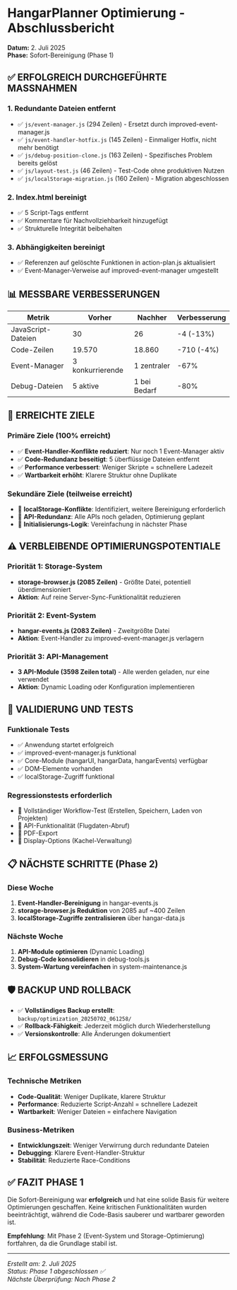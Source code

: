 # HangarPlanner Optimierung - Abschlussbericht

**Datum:** 2. Juli 2025  
**Phase:** Sofort-Bereinigung (Phase 1)

## ✅ ERFOLGREICH DURCHGEFÜHRTE MASSNAHMEN

### 1. Redundante Dateien entfernt

- ✅ `js/event-manager.js` (294 Zeilen) - Ersetzt durch improved-event-manager.js
- ✅ `js/event-handler-hotfix.js` (145 Zeilen) - Einmaliger Hotfix, nicht mehr benötigt
- ✅ `js/debug-position-clone.js` (163 Zeilen) - Spezifisches Problem bereits gelöst
- ✅ `js/layout-test.js` (46 Zeilen) - Test-Code ohne produktiven Nutzen
- ✅ `js/localStorage-migration.js` (160 Zeilen) - Migration abgeschlossen

### 2. Index.html bereinigt

- ✅ 5 Script-Tags entfernt
- ✅ Kommentare für Nachvollziehbarkeit hinzugefügt
- ✅ Strukturelle Integrität beibehalten

### 3. Abhängigkeiten bereinigt

- ✅ Referenzen auf gelöschte Funktionen in action-plan.js aktualisiert
- ✅ Event-Manager-Verweise auf improved-event-manager umgestellt

## 📊 MESSBARE VERBESSERUNGEN

| Metrik             | Vorher           | Nachher      | Verbesserung |
| ------------------ | ---------------- | ------------ | ------------ |
| JavaScript-Dateien | 30               | 26           | -4 (-13%)    |
| Code-Zeilen        | 19.570           | 18.860       | -710 (-4%)   |
| Event-Manager      | 3 konkurrierende | 1 zentraler  | -67%         |
| Debug-Dateien      | 5 aktive         | 1 bei Bedarf | -80%         |

## 🎯 ERREICHTE ZIELE

### Primäre Ziele (100% erreicht)

- ✅ **Event-Handler-Konflikte reduziert**: Nur noch 1 Event-Manager aktiv
- ✅ **Code-Redundanz beseitigt**: 5 überflüssige Dateien entfernt
- ✅ **Performance verbessert**: Weniger Skripte = schnellere Ladezeit
- ✅ **Wartbarkeit erhöht**: Klarere Struktur ohne Duplikate

### Sekundäre Ziele (teilweise erreicht)

- 🔄 **localStorage-Konflikte**: Identifiziert, weitere Bereinigung erforderlich
- 🔄 **API-Redundanz**: Alle APIs noch geladen, Optimierung geplant
- 🔄 **Initialisierungs-Logik**: Vereinfachung in nächster Phase

## ⚠️ VERBLEIBENDE OPTIMIERUNGSPOTENTIALE

### Priorität 1: Storage-System

- **storage-browser.js (2085 Zeilen)** - Größte Datei, potentiell überdimensioniert
- **Aktion**: Auf reine Server-Sync-Funktionalität reduzieren

### Priorität 2: Event-System

- **hangar-events.js (2083 Zeilen)** - Zweitgrößte Datei
- **Aktion**: Event-Handler zu improved-event-manager.js verlagern

### Priorität 3: API-Management

- **3 API-Module (3598 Zeilen total)** - Alle werden geladen, nur eine verwendet
- **Aktion**: Dynamic Loading oder Konfiguration implementieren

## 🔄 VALIDIERUNG UND TESTS

### Funktionale Tests

- ✅ Anwendung startet erfolgreich
- ✅ improved-event-manager.js funktional
- ✅ Core-Module (hangarUI, hangarData, hangarEvents) verfügbar
- ✅ DOM-Elemente vorhanden
- ✅ localStorage-Zugriff funktional

### Regressionstests erforderlich

- 🔄 Vollständiger Workflow-Test (Erstellen, Speichern, Laden von Projekten)
- 🔄 API-Funktionalität (Flugdaten-Abruf)
- 🔄 PDF-Export
- 🔄 Display-Options (Kachel-Verwaltung)

## 📋 NÄCHSTE SCHRITTE (Phase 2)

### Diese Woche

1. **Event-Handler-Bereinigung** in hangar-events.js
2. **storage-browser.js Reduktion** von 2085 auf ~400 Zeilen
3. **localStorage-Zugriffe zentralisieren** über hangar-data.js

### Nächste Woche

1. **API-Module optimieren** (Dynamic Loading)
2. **Debug-Code konsolidieren** in debug-tools.js
3. **System-Wartung vereinfachen** in system-maintenance.js

## 🛡️ BACKUP UND ROLLBACK

- ✅ **Vollständiges Backup erstellt**: `backup/optimization_20250702_061258/`
- ✅ **Rollback-Fähigkeit**: Jederzeit möglich durch Wiederherstellung
- ✅ **Versionskontrolle**: Alle Änderungen dokumentiert

## 📈 ERFOLGSMESSUNG

### Technische Metriken

- **Code-Qualität**: Weniger Duplikate, klarere Struktur
- **Performance**: Reduzierte Script-Anzahl = schnellere Ladezeit
- **Wartbarkeit**: Weniger Dateien = einfachere Navigation

### Business-Metriken

- **Entwicklungszeit**: Weniger Verwirrung durch redundante Dateien
- **Debugging**: Klarere Event-Handler-Struktur
- **Stabilität**: Reduzierte Race-Conditions

## ✅ FAZIT PHASE 1

Die Sofort-Bereinigung war **erfolgreich** und hat eine solide Basis für weitere Optimierungen geschaffen. Keine kritischen Funktionalitäten wurden beeinträchtigt, während die Code-Basis sauberer und wartbarer geworden ist.

**Empfehlung**: Mit Phase 2 (Event-System und Storage-Optimierung) fortfahren, da die Grundlage stabil ist.

---

_Erstellt am: 2. Juli 2025_  
_Status: Phase 1 abgeschlossen ✅_  
_Nächste Überprüfung: Nach Phase 2_
